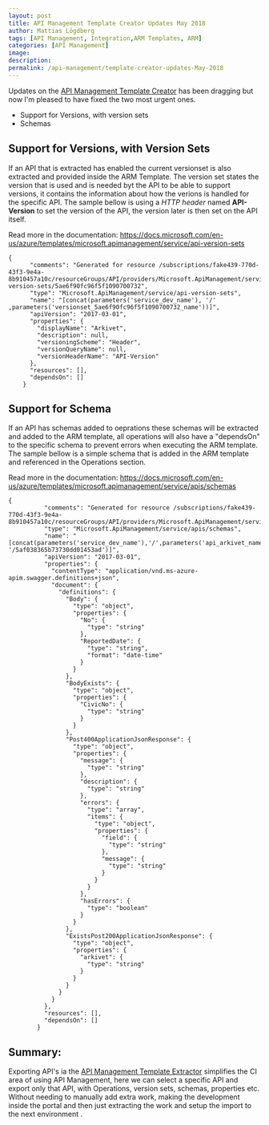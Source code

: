 ```yaml
---
layout: post
title: API Management Template Creator Updates May 2018 
author: Mattias Lögdberg
tags: [API Management, Integration,ARM Templates, ARM]
categories: [API Management]
image: 
description: 
permalink: /api-management/template-creator-updates-May-2018
---
```


Updates on the [API Management Template Creator](https://github.com/MLogdberg/APIManagementARMTemplateCreator) has been dragging but now I'm pleased to have fixed the two most urgent ones.

* Support for Versions, with version sets
* Schemas

## Support for Versions, with Version Sets
If an API that is extracted has enabled the current versionset is also extracted and provided inside the ARM Template.
The version set states the version that is used and is needed byt the API to be able to support versions, it contains the information about how the verions is handled for the specific API.
The sample bellow is using a *HTTP header* named **API-Version** to set the version of the API, the version later is then set on the API itself.


Read more in the documentation: [https://docs.microsoft.com/en-us/azure/templates/microsoft.apimanagement/service/api-version-sets ](https://docs.microsoft.com/en-us/azure/templates/microsoft.apimanagement/service/api-version-sets)
```
{
      "comments": "Generated for resource /subscriptions/fake439-770d-43f3-9e4a-8b910457a10c/resourceGroups/API/providers/Microsoft.ApiManagement/service/dev/api-version-sets/5ae6f90fc96f5f1090700732",
      "type": "Microsoft.ApiManagement/service/api-version-sets",
      "name": "[concat(parameters('service_dev_name'), '/' ,parameters('versionset_5ae6f90fc96f5f1090700732_name'))]",
      "apiVersion": "2017-03-01",
      "properties": {
        "displayName": "Arkivet",
        "description": null,
        "versioningScheme": "Header",
        "versionQueryName": null,
        "versionHeaderName": "API-Version"
      },
      "resources": [],
      "dependsOn": []
    }
```


## Support for Schema
If an API has schemas added to oeprations these schemas will be extracted and added to the ARM template, all operations will also have a "dependsOn" to the specific schema to prevent errors when executing the ARM template.
The sample bellow is a simple schema that is added in the ARM template and referenced in the Operations section.

Read more in the documentation: [https://docs.microsoft.com/en-us/azure/templates/microsoft.apimanagement/service/apis/schemas ](https://docs.microsoft.com/en-us/azure/templates/microsoft.apimanagement/service/apis/schemas)
```
{
          "comments": "Generated for resource /subscriptions/fake439-770d-43f3-9e4a-8b910457a10c/resourceGroups/API/providers/Microsoft.ApiManagement/service/dev/apis/arkivet/schemas/5af038365b73730dd01453ad",
          "type": "Microsoft.ApiManagement/service/apis/schemas",
          "name": "[concat(parameters('service_dev_name'),'/',parameters('api_arkivet_name'), '/5af038365b73730dd01453ad')]",
          "apiVersion": "2017-03-01",
          "properties": {
            "contentType": "application/vnd.ms-azure-apim.swagger.definitions+json",
            "document": {
              "definitions": {
                "Body": {
                  "type": "object",
                  "properties": {
                    "No": {
                      "type": "string"
                    },
                    "ReportedDate": {
                      "type": "string",
                      "format": "date-time"
                    }
                  }
                },
                "BodyExists": {
                  "type": "object",
                  "properties": {
                    "CivicNo": {
                      "type": "string"
                    }
                  }
                },
                "Post400ApplicationJsonResponse": {
                  "type": "object",
                  "properties": {
                    "message": {
                      "type": "string"
                    },
                    "description": {
                      "type": "string"
                    },
                    "errors": {
                      "type": "array",
                      "items": {
                        "type": "object",
                        "properties": {
                          "field": {
                            "type": "string"
                          },
                          "message": {
                            "type": "string"
                          }
                        }
                      }
                    },
                    "hasErrors": {
                      "type": "boolean"
                    }
                  }
                },
                "ExistsPost200ApplicationJsonResponse": {
                  "type": "object",
                  "properties": {
                    "arkivet": {
                      "type": "string"
                    }
                  }
                }
              }
            }
          },
          "resources": [],
          "dependsOn": []
        }
```


## Summary:
Exporting API's ia the [API Management Template Extractor](https://github.com/MLogdberg/APIManagementARMTemplateCreator) simplifies the CI area of using API Management, here we can select a specific API and export only that API, with Operations, version sets, schemas, properties etc. Without needing to manually add extra work, making the development inside the portal and then just extracting the work and setup the import to the next environment .
